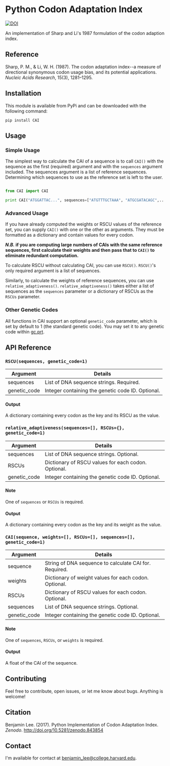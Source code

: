 # Python Codon Adaptation Index
[![DOI](https://zenodo.org/badge/DOI/10.5281/zenodo.843854.svg)](https://doi.org/10.5281/zenodo.843854)

An implementation of Sharp and Li's 1987 formulation of the codon adaption index.

## Reference
Sharp, P. M., & Li, W. H. (1987). The codon adaptation index--a measure of directional synonymous codon usage bias, and its potential applications. _Nucleic Acids Research_, 15(3), 1281–1295.

## Installation 
This module is available from PyPi and can be downloaded with the following command:

	pip install CAI
	
## Usage
### Simple Usage
The simplest way to calculate the CAI of a sequence is to call `CAI()` with the sequence as the first (required) argument and with the `sequences` argument included. The sequences argument is a list of reference sequences. Determining which sequences to use as the reference set is left to the user.

```python

from CAI import CAI

print CAI("ATGGATTAC...", sequences=["ATGTTTGCTAAA", "ATGCGATACAGC",...])

```
### Advanced Usage
If you have already computed the weights or RSCU values of the reference set, you can supply `CAI()` with one or the other as arguments. They must be formatted as a dictionary and contain values for every codon.

**_N.B._ if you are computing large numbers of CAIs with the same reference sequences, first calculate their weights and then pass that to `CAI()` to eliminate redundant computation.**

To calculate RSCU without calculating CAI, you can use `RSCU()`. `RSCU()`'s only required argument is a list of sequences.

Similarly, to calculate the weights of reference sequences, you can use `relative_adaptiveness()`. `relative_adaptiveness()` takes either a list of sequences as the `sequences` parameter or a dictionary of RSCUs as the `RSCUs` parameter. 

### Other Genetic Codes

All functions in CAI support an optional `genetic_code` parameter, which is set by default to 1 (the standard genetic code). You may set it to any genetic code within [gc.prt](/gc.prt). 

## API Reference
### `RSCU(sequences, genetic_code=1)`

Argument  | Details
--------- | -------
sequences | List of DNA sequence strings. Required.
genetic_code | Integer containing the genetic code ID. Optional.

#### Output
A dictionary containing every codon as the key and its RSCU as the value.

### `relative_adaptiveness(sequences=[], RSCUs={}, genetic_code=1)`

Argument  | Details
--------- | -------
sequences | List of DNA sequence strings. Optional.
RSCUs | Dictionary of RSCU values for each codon. Optional.
genetic_code | Integer containing the genetic code ID. Optional.

#### Note
One of `sequences` or `RSCUs` is required. 

#### Output
A dictionary containing every codon as the key and its weight as the value.

### `CAI(sequence, weights=[], RSCUs=[], sequences=[], genetic_code=1)`

Argument  | Details
--------- | -------
sequence | String of DNA sequence to calculate CAI for. Required.
weights | Dictionary of weight values for each codon. Optional.
RSCUs | Dictionary of RSCU values for each codon. Optional.
sequences | List of DNA sequence strings. Optional.
genetic_code | Integer containing the genetic code ID. Optional.

#### Note
One of `sequences`, `RSCUs`, or `weights` is required.

#### Output
A float of the CAI of the sequence.

## Contributing
Feel free to contribute, open issues, or let me know about bugs. Anything is welcome!

## Citation 
Benjamin Lee. (2017). Python Implementation of Codon Adaptation Index. _Zenodo_. http://doi.org/10.5281/zenodo.843854

## Contact
I'm available for contact at [benjamin_lee@college.harvard.edu](mailto:benjamin_lee@college.harvard.edu).
